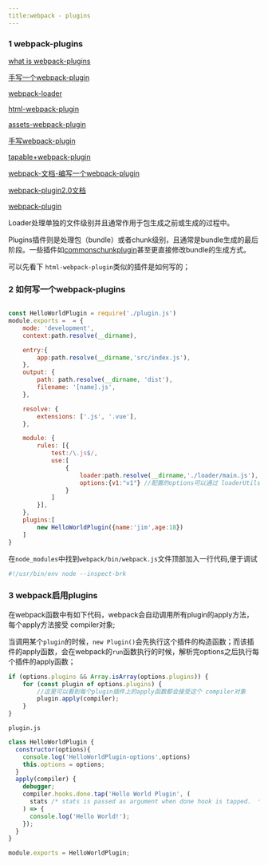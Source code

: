 ```yaml
---
title:webpack - plugins
---
```


### 1 webpack-plugins

[what is webpack-plugins](https://zoumiaojiang.com/article/what-is-real-webpack-plugin/#compiler)

[手写一个webpack-plugin](https://juejin.im/post/5beb8875e51d455e5c4dd83f)

[webpack-loader](https://juejin.im/post/5bc1a73df265da0a8d36b74f)

 [html-webpack-plugin](https://github.com/jantimon/html-webpack-plugin)

 [assets-webpack-plugin](https://www.npmjs.com/package/assets-webpack-plugin)

[手写webpack-plugin](https://github.com/jimwmg/html-res-webpack-plugin)

[tapable+webpack-plugin](https://juejin.im/post/5beb8875e51d455e5c4dd83f)

[webpack-文档-编写一个webpack-plugin](https://webpack.docschina.org/contribute/writing-a-plugin/)

[webpack-plugin2.0文档](https://www.html.cn/doc/webpack2/development/how-to-write-a-plugin/)

[webpack-plugin](https://zoumiaojiang.com/article/what-is-real-webpack-plugin/)


Loader处理单独的文件级别并且通常作用于包生成之前或生成的过程中。

Plugins插件则是处理包（bundle）或者chunk级别，且通常是bundle生成的最后阶段。一些插件如[commonschunkplugin](https://webpack.github.io/docs/list-of-plugins.html#commonschunkplugin)甚至更直接修改bundle的生成方式。

可以先看下 `html-webpack-plugin`类似的插件是如何写的；

### 2 如何写一个webpack-plugins

```javascript

const HelloWorldPlugin = require('./plugin.js')
module.exports =  = {
    mode: 'development',
    context:path.resolve(__dirname),

    entry:{
        app:path.resolve(__dirname,'src/index.js'),
    },
    output: {
        path: path.resolve(__dirname, 'dist'),
        filename: '[name].js',
    },

    resolve: {
        extensions: ['.js', '.vue'],
    },

    module: {
        rules: [{
            test:/\.js$/,
            use:[
                {
                    loader:path.resolve(__dirname,'./loader/main.js'), //本地loader路径
                    options:{v1:"v1"} //配置的options可以通过 loaderUtils 获取
                }
            ]
        }],
    },
    plugins:[
        new HelloWorldPlugin({name:'jim',age:18})
    ]
}
```

在`node_modules`中找到`webpack/bin/webpack.js`文件顶部加入一行代码,便于调试

```javascript
#!/usr/bin/env node --inspect-brk
```

### 3 webpack启用plugins

在webpack函数中有如下代码，webpack会自动调用所有plugin的apply方法，每个apply方法接受 compiler对象;

当调用某个`plugin`的时候，`new Plugin()`会先执行这个插件的构造函数；而该插件的apply函数，会在webpack的`run`函数执行的时候，解析完options之后执行每个插件的apply函数；

```javascript
if (options.plugins && Array.isArray(options.plugins)) {
    for (const plugin of options.plugins) {
        //这里可以看到每个plugin插件上的apply函数都会接受这个 compiler对象
        plugin.apply(compiler);
    }
}
```

`plugin.js`

```javascript
class HelloWorldPlugin {
  constructor(options){
    console.log('HelloWorldPlugin-options',options)
    this.options = options;
  }
  apply(compiler) {
    debugger;
    compiler.hooks.done.tap('Hello World Plugin', (
      stats /* stats is passed as argument when done hook is tapped.  */
    ) => {
      console.log('Hello World!');
    });
  }
}

module.exports = HelloWorldPlugin;

```

